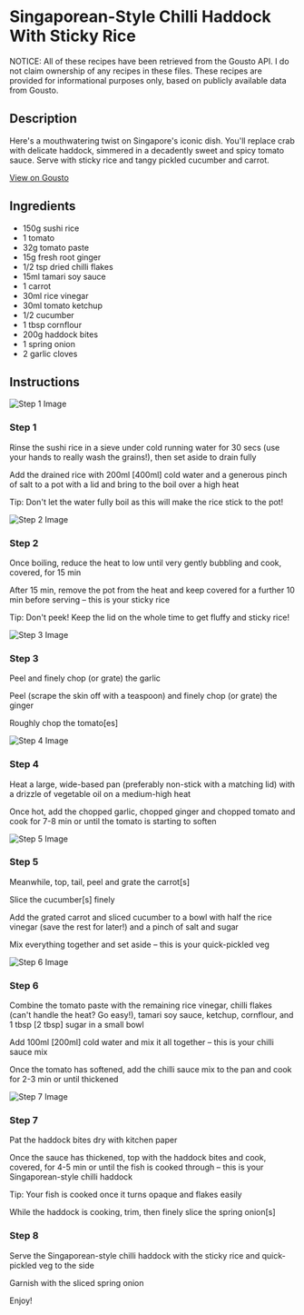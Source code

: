 # Singaporean-Style Chilli Haddock With Sticky Rice

NOTICE: All of these recipes have been retrieved from the Gousto API. I do not claim ownership of any recipes in these files. These recipes are provided for informational purposes only, based on publicly available data from Gousto.

## Description

Here's a mouthwatering twist on Singapore's iconic dish. You'll replace crab with delicate haddock, simmered in a decadently sweet and spicy tomato sauce. Serve with sticky rice and tangy pickled cucumber and carrot.

[View on Gousto](https://www.gousto.co.uk/recipes/cookbook/singaporean-style-chilli-haddock-with-sticky-rice)

## Ingredients

- 150g sushi rice
- 1 tomato
- 32g tomato paste
- 15g fresh root ginger
- 1/2 tsp dried chilli flakes
- 15ml tamari soy sauce
- 1 carrot
- 30ml rice vinegar
- 30ml tomato ketchup
- 1/2 cucumber
- 1 tbsp cornflour
- 200g haddock bites
- 1 spring onion
- 2 garlic cloves

## Instructions

![Step 1 Image](https://production-media.gousto.co.uk/cms/recipe-step-image/step-1-1656248283120-x200.jpg)

### Step 1

Rinse the sushi rice in a sieve under cold running water for 30 secs (use your hands to really wash the grains!), then set aside to drain fully

Add the drained rice with 200ml<span class="text-danger"> [400ml]</span> cold water and a generous pinch of salt to a pot with a lid and bring to the boil over a high heat

Tip: Don't let the water fully boil as this will make the rice stick to the pot!

![Step 2 Image](https://production-media.gousto.co.uk/cms/recipe-step-image/step-2-1656248287837-x200.jpg)

### Step 2

Once boiling, reduce the heat to low until very gently bubbling and cook, covered, for 15 min

After 15 min, remove the pot from the heat and keep covered for a further 10 min before serving – this is your sticky rice

Tip: Don't peek! Keep the lid on the whole time to get fluffy and sticky rice!

![Step 3 Image](https://production-media.gousto.co.uk/cms/recipe-step-image/Step-3-1656248294019-x200.jpg)

### Step 3

Peel and finely chop (or grate) the garlic

Peel (scrape the skin off with a teaspoon) and finely chop (or grate) the ginger

Roughly chop the tomato<span class="text-danger">[es]</span>

![Step 4 Image](https://production-media.gousto.co.uk/cms/recipe-step-image/Step-4-1656248299014-x200.jpg)

### Step 4

Heat a large, wide-based pan (preferably non-stick with a matching lid) with a drizzle of vegetable oil on a medium-high heat

Once hot, add the chopped garlic, chopped ginger and chopped tomato and cook for 7-8 min or until the tomato is starting to soften

![Step 5 Image](https://production-media.gousto.co.uk/cms/recipe-step-image/Step-5-1656248303717-x200.jpg)

### Step 5

Meanwhile, top, tail, peel and grate the carrot<span class="text-danger">[s]</span>

Slice the cucumber<span class="text-danger">[s]</span> finely

Add the grated carrot and sliced cucumber to a bowl with half the rice vinegar (save the rest for later!) and a pinch of salt and sugar

Mix everything together and set aside – this is your quick-pickled veg

![Step 6 Image](https://production-media.gousto.co.uk/cms/recipe-step-image/Step-6-1656248309552-x200.jpg)

### Step 6

Combine the tomato paste with the remaining rice vinegar, chilli flakes (can't handle the heat? Go easy!), tamari soy sauce, ketchup, cornflour, and 1 tbsp<span class="text-danger"> [2 tbsp]</span> sugar in a small bowl

Add 100ml <span class="text-danger">[200ml] </span>cold water and mix it all together – this is your chilli sauce mix

Once the tomato has softened, add the chilli sauce mix to the pan and cook for 2-3 min or until thickened

![Step 7 Image](https://production-media.gousto.co.uk/cms/recipe-step-image/Step-7-1656248315202-x200.jpg)

### Step 7

Pat the haddock bites dry with kitchen paper

Once the sauce has thickened, top with the haddock bites and cook, covered, for 4-5 min or until the fish is cooked through – this is your Singaporean-style chilli haddock

Tip: Your fish is cooked once it turns opaque and flakes easily

While the haddock is cooking, trim, then finely slice the spring onion<span class="text-danger">[s]</span>

### Step 8

Serve the Singaporean-style chilli haddock with the sticky rice and quick-pickled veg to the side

Garnish with the sliced spring onion

Enjoy!

